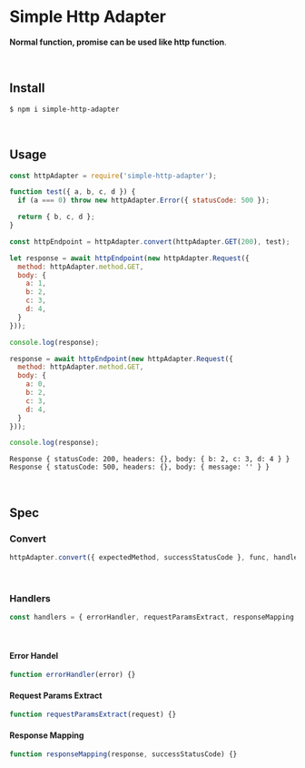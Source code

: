 # Simple Http Adapter

**Normal function, promise can be used like http function**.

​    

## Install

```shell
$ npm i simple-http-adapter
```

​    

## Usage

```js
const httpAdapter = require('simple-http-adapter');

function test({ a, b, c, d }) {
  if (a === 0) throw new httpAdapter.Error({ statusCode: 500 });

  return { b, c, d };
}

const httpEndpoint = httpAdapter.convert(httpAdapter.GET(200), test);

let response = await httpEndpoint(new httpAdapter.Request({
  method: httpAdapter.method.GET,
  body: {
    a: 1,
    b: 2,
    c: 3,
    d: 4,
  }
}));

console.log(response);

response = await httpEndpoint(new httpAdapter.Request({
  method: httpAdapter.method.GET,
  body: {
    a: 0,
    b: 2,
    c: 3,
    d: 4,
  }
}));

console.log(response);

```

```shell
Response { statusCode: 200, headers: {}, body: { b: 2, c: 3, d: 4 } }
Response { statusCode: 500, headers: {}, body: { message: '' } }
```

​    

## Spec

### Convert

```js
httpAdapter.convert({ expectedMethod, successStatusCode }, func, handlers = handler);
```

​    

### Handlers

```js
const handlers = { errorHandler, requestParamsExtract, responseMapping };
```

​    

#### Error Handel

```js
function errorHandler(error) {}
```

#### Request Params Extract

```js
function requestParamsExtract(request) {}
```

#### Response Mapping

```js
function responseMapping(response, successStatusCode) {}
```
